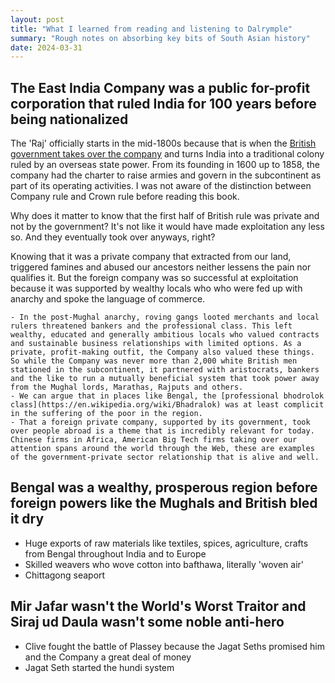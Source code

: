 ```yaml
---
layout: post
title: "What I learned from reading and listening to Dalrymple"
summary: "Rough notes on absorbing key bits of South Asian history"
date: 2024-03-31
---
```


##  The East India Company was a public for-profit corporation that ruled India for 100 years before being nationalized

The 'Raj' officially starts in the mid-1800s because that is when the [British government takes over the company](https://en.wikipedia.org/wiki/Government_of_India_Act_1858) and turns India into a traditional colony ruled by an overseas state power. From its founding in 1600 up to 1858, the company had the charter to raise armies and govern in the subcontinent as part of its operating activities. I was not aware of the distinction between Company rule and Crown rule before reading this book.

Why does it matter to know that the first half of British rule was private and not by the government? It's not like it would have made exploitation any less so. And they eventually took over anyways, right?

Knowing that it was a private company that extracted from our land, triggered famines and abused our ancestors neither lessens the pain nor qualifies it. But the foreign company was so successful at exploitation because it was supported by wealthy locals who who were fed up with anarchy and spoke the language of commerce.

    - In the post-Mughal anarchy, roving gangs looted merchants and local rulers threatened bankers and the professional class. This left wealthy, educated and generally ambitious locals who valued contracts and sustainable business relationships with limited options. As a private, profit-making outfit, the Company also valued these things. So while the Company was never more than 2,000 white British men stationed in the subcontinent, it partnered with aristocrats, bankers and the like to run a mutually beneficial system that took power away from the Mughal lords, Marathas, Rajputs and others.
    - We can argue that in places like Bengal, the [professional bhodrolok class](https://en.wikipedia.org/wiki/Bhadralok) was at least complicit in the suffering of the poor in the region.
    - That a foreign private company, supported by its government, took over people abroad is a theme that is incredibly relevant for today. Chinese firms in Africa, American Big Tech firms taking over our attention spans around the world through the Web, these are examples of the government-private sector relationship that is alive and well.

## Bengal was a wealthy, prosperous region before foreign powers like the Mughals and British bled it dry

- Huge exports of raw materials like textiles, spices, agriculture, crafts from Bengal throughout India and to Europe
- Skilled weavers who wove cotton into bafthawa, literally 'woven air'
- Chittagong seaport

## Mir Jafar wasn't the World's Worst Traitor and Siraj ud Daula wasn't some noble anti-hero

- Clive fought the battle of Plassey because the Jagat Seths promised him and the Company a great deal of money
- Jagat Seth started the hundi system
